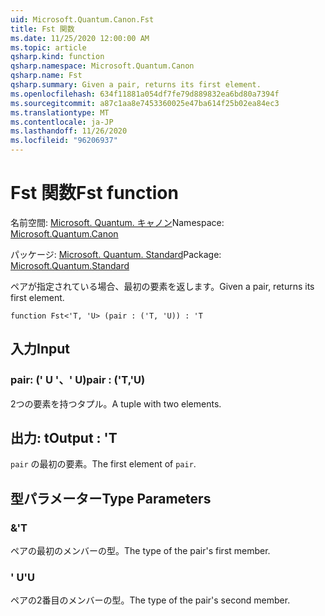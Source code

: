 ```yaml
---
uid: Microsoft.Quantum.Canon.Fst
title: Fst 関数
ms.date: 11/25/2020 12:00:00 AM
ms.topic: article
qsharp.kind: function
qsharp.namespace: Microsoft.Quantum.Canon
qsharp.name: Fst
qsharp.summary: Given a pair, returns its first element.
ms.openlocfilehash: 634f11881a054df7fe79d889832ea6bd80a7394f
ms.sourcegitcommit: a87c1aa8e7453360025e47ba614f25b02ea84ec3
ms.translationtype: MT
ms.contentlocale: ja-JP
ms.lasthandoff: 11/26/2020
ms.locfileid: "96206937"
---
```

# <a name="fst-function"></a><span data-ttu-id="8da87-102">Fst 関数</span><span class="sxs-lookup"><span data-stu-id="8da87-102">Fst function</span></span>

<span data-ttu-id="8da87-103">名前空間: [Microsoft. Quantum. キャノン](xref:Microsoft.Quantum.Canon)</span><span class="sxs-lookup"><span data-stu-id="8da87-103">Namespace: [Microsoft.Quantum.Canon](xref:Microsoft.Quantum.Canon)</span></span>

<span data-ttu-id="8da87-104">パッケージ: [Microsoft. Quantum. Standard](https://nuget.org/packages/Microsoft.Quantum.Standard)</span><span class="sxs-lookup"><span data-stu-id="8da87-104">Package: [Microsoft.Quantum.Standard](https://nuget.org/packages/Microsoft.Quantum.Standard)</span></span>


<span data-ttu-id="8da87-105">ペアが指定されている場合、最初の要素を返します。</span><span class="sxs-lookup"><span data-stu-id="8da87-105">Given a pair, returns its first element.</span></span>

```qsharp
function Fst<'T, 'U> (pair : ('T, 'U)) : 'T
```


## <a name="input"></a><span data-ttu-id="8da87-106">入力</span><span class="sxs-lookup"><span data-stu-id="8da87-106">Input</span></span>

### <a name="pair--tu"></a><span data-ttu-id="8da87-107">pair: (' U '、' U)</span><span class="sxs-lookup"><span data-stu-id="8da87-107">pair : ('T,'U)</span></span>

<span data-ttu-id="8da87-108">2つの要素を持つタプル。</span><span class="sxs-lookup"><span data-stu-id="8da87-108">A tuple with two elements.</span></span>



## <a name="output--t"></a><span data-ttu-id="8da87-109">出力: t</span><span class="sxs-lookup"><span data-stu-id="8da87-109">Output : 'T</span></span>

<span data-ttu-id="8da87-110">`pair` の最初の要素。</span><span class="sxs-lookup"><span data-stu-id="8da87-110">The first element of `pair`.</span></span>

## <a name="type-parameters"></a><span data-ttu-id="8da87-111">型パラメーター</span><span class="sxs-lookup"><span data-stu-id="8da87-111">Type Parameters</span></span>

### <a name="t"></a><span data-ttu-id="8da87-112">&</span><span class="sxs-lookup"><span data-stu-id="8da87-112">'T</span></span>

<span data-ttu-id="8da87-113">ペアの最初のメンバーの型。</span><span class="sxs-lookup"><span data-stu-id="8da87-113">The type of the pair's first member.</span></span>
### <a name="u"></a><span data-ttu-id="8da87-114">' U</span><span class="sxs-lookup"><span data-stu-id="8da87-114">'U</span></span>

<span data-ttu-id="8da87-115">ペアの2番目のメンバーの型。</span><span class="sxs-lookup"><span data-stu-id="8da87-115">The type of the pair's second member.</span></span>